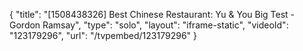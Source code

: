 {
    "title": "[1508438326] Best Chinese Restaurant: Yu & You Big Test - Gordon Ramsay",
    "type": "solo",
    "layout": "iframe-static",
    "videoId": "123179296",
    "url": "\/tvpembed\/123179296"
}